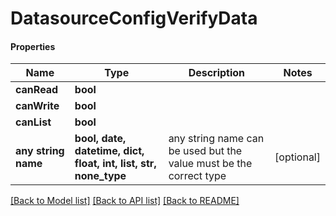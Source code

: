 # DatasourceConfigVerifyData

#### Properties
Name | Type | Description | Notes
------------ | ------------- | ------------- | -------------
**canRead** | **bool** |  | 
**canWrite** | **bool** |  | 
**canList** | **bool** |  | 
**any string name** | **bool, date, datetime, dict, float, int, list, str, none_type** | any string name can be used but the value must be the correct type | [optional]

[[Back to Model list]](../README.md#documentation-for-models) [[Back to API list]](../README.md#documentation-for-api-endpoints) [[Back to README]](../README.md)


